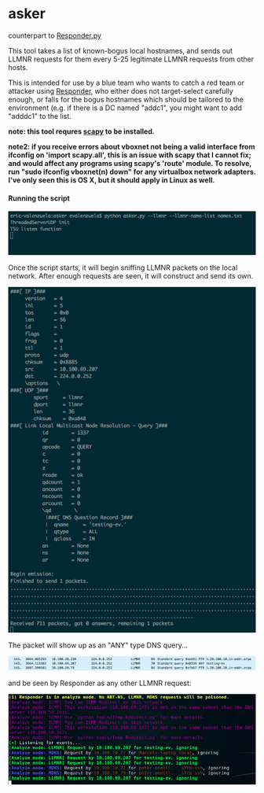 # asker
counterpart to [Responder.py](https://github.com/SpiderLabs/Responder)

This tool takes a list of known-bogus local hostnames, and sends out LLMNR requests for them every 5-25 legitimate LLMNR requests from other hosts.

This is intended for use by a blue team who wants to catch a red team or attacker using [Responder](https://github.com/SpiderLabs/Responder), who either does not target-select carefully enough, or falls for the bogus hostnames which should be tailored to the environment (e.g. if there is a DC named "addc1", you might want to add "adddc1" to the list.

**note: this tool requres [scapy](https://github.com/secdev/scapy) to be installed.**

**note2: if you receive errors about vboxnet not being a valid interface from ifconfig on 'import scapy.all', this is an issue with scapy that I cannot fix; and would affect any programs using scapy's 'route' module. To resolve, run "sudo ifconfig vboxnet(n) down" for any virtualbox network adapters. I've only seen this is OS X, but it should apply in Linux as well.**

#### Running the script

![launch](images/launch.png)

Once the script starts, it will begin sniffing LLMNR packets on the local network. After enough requests are seen, it will construct and send its own.

![bait_send](images/bait_send.png)

The packet will show up as an "ANY" type DNS query...

![wireshark](images/wireshark.png)

and be seen by Responder as any other LLMNR request:

![responder](images/responder.png)
